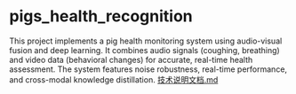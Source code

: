 # pigs_health_recognition
This project implements a pig health monitoring system using audio-visual fusion and deep learning. It combines audio signals (coughing, breathing) and video data (behavioral changes) for accurate, real-time health assessment. The system features noise robustness, real-time performance, and cross-modal knowledge distillation.
[技术说明文档.md](https://github.com/user-attachments/files/18822118/default.md)
